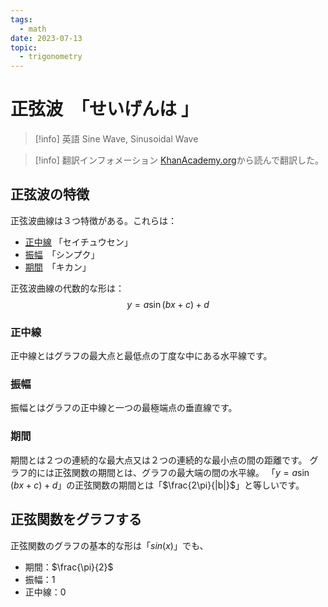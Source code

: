```yaml
---
tags:
  - math
date: 2023-07-13
topic:
  - trigonometry
---
```


# 正弦波　「せいげんは 」
> [!info] 英語
> Sine Wave, Sinusoidal Wave

> [!info] 翻訳インフォメーション
> [KhanAcademy.org](https://www.khanacademy.org/math/algebra2/x2ec2f6f830c9fb89:trig/x2ec2f6f830c9fb89:period/e/find-amplitude-of-a-sinusoid-from-formula)から読んで翻訳した。

## 正弦波の特徴

正弦波曲線は３つ特徴がある。これらは：

- [正中線](#正中線) 「セイチュウセン」
- [振幅](#振幅)　「シンプク」
- [期間](#期間)　「キカン」

正弦波曲線の代数的な形は：
$$
y=a\sin(bx+c)+d
$$

### 正中線

正中線とはグラフの最大点と最低点の丁度な中にある水平線です。

### 振幅

振幅とはグラフの正中線と一つの最極端点の垂直線です。

### 期間

期間とは２つの連続的な最大点又は２つの連続的な最小点の間の距離です。
グラフ的には正弦関数の期間とは、グラフの最大端の間の水平線。
「$y=a\sin(bx+c)+d$」の正弦関数の期間とは「$\frac{2\pi}{|b|}$」と等しいです。


## 正弦関数をグラフする

正弦関数のグラフの基本的な形は「$sin(x)$」でも、

- 期間：$\frac{\pi}{2}$
- 振幅：$1$
- 正中線：$0$
